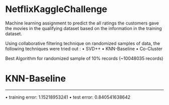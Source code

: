 # NetflixKaggleChallenge
Machine learning assignment to predict the all ratings the customers gave the movies in the qualifying dataset based on the information in the training dataset.

Using collaborative filtering technique on randomized samples of data, the following techniques were tried out :
• SVD++
• KNN-Baseline
• Co-Cluster

Best Algorithm for randomized sample of 10% records (~10048035 records)

# KNN-Baseline
  -------------------
• training error: 1.15218953241
• test error: 0.840541638642


